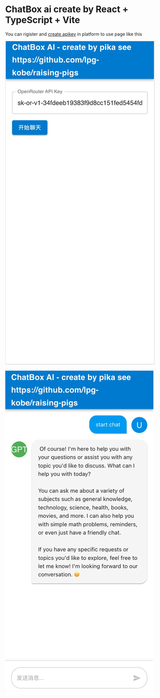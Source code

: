 # ChatBox ai create by React + TypeScript + Vite

You can rigister and [create apikey](https://openrouter.ai/settings/keys) in platform to use page like this

![Enter apikey](apikey.png)

![Start chat](chat.png)
